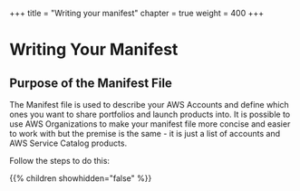 +++
title = "Writing your manifest"
chapter = true
weight = 400
+++

# Writing Your Manifest

## Purpose of the Manifest File

The Manifest file is used to describe your AWS Accounts and define which ones you want to share portfolios and launch products into. It is possible to use AWS Organizations to make your manifest file more concise and easier to work with but the premise is the same - it is just a list of accounts and AWS Service Catalog products.



Follow the steps to do this:

{{% children showhidden="false" %}}